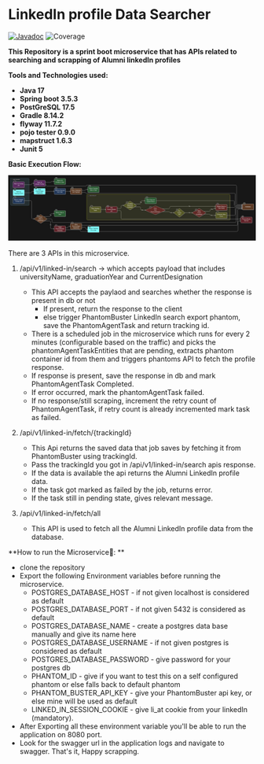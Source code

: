 # LinkedIn profile Data Searcher

[![Javadoc](https://img.shields.io/badge/JavaDoc-Online-green)](https://praneetha14.github.io/linkedin-profile-scraper/javadoc/)
![Coverage](https://raw.githubusercontent.com/pranaatha14/linkedin-profile-scraper/badges/coverage.svg)

**This Repository is a sprint boot microservice that has APIs related to searching and scrapping of Alumni linkedIn profiles**

**Tools and Technologies used:**

+ **Java 17**
+ **Spring boot 3.5.3**
+ **PostGreSQL 17.5**
+ **Gradle 8.14.2**
+ **flyway 11.7.2**
+ **pojo tester 0.9.0**
+ **mapstruct 1.6.3**
+ **Junit 5**


**Basic Execution Flow:**

![flow diagram](src/main/resources/linked-in-profile-searcher-flow.jpeg)

There are 3 APIs in this microservice.

1. /api/v1/linked-in/search -> which accepts payload that includes universityName, graduationYear and CurrentDesignation
   + This API accepts the paylaod and searches whether the response is present in db or not
       + If present, return the response to the client
       + else trigger PhantomBuster LinkedIn search export phantom, save the PhantomAgentTask and return tracking id.
   + There is a scheduled job in the microservice which runs for every 2 minutes (configurable based on the traffic) and picks the phantomAgentTaskEntities that are pending, extracts phantom container id from them and triggers phantoms API to fetch the profile response.
   + If response is present, save the response in db and mark PhantomAgentTask Completed.
   + If error occurred, mark the phantomAgentTask failed.
   + If no response/still scraping, increment the retry count of PhantomAgentTask, if retry count is already incremented mark task as failed.

2. /api/v1/linked-in/fetch/{trackingId}
   + This Api returns the saved data that job saves by fetching it from PhantomBuster using trackingId.
   + Pass the trackingId you got in /api/v1/linked-in/search apis response.
   + If the data is available the api returns the Alumni LinkedIn profile data.
   + If the task got marked as failed by the job, returns error.
   + If the task still in pending state, gives relevant message.

3. /api/v1/linked-in/fetch/all
   + This API is used to fetch all the Alumni LinkedIn profile data from the database.

**How to run the Microservice🚀: **

+ clone the repository
+ Export the following Environment variables before running the microservice.
  + POSTGRES_DATABASE_HOST - if not given localhost is considered as default
  + POSTGRES_DATABASE_PORT - if not given 5432 is considered as default
  + POSTGRES_DATABASE_NAME - create a postgres data base manually and give its name here
  + POSTGRES_DATABASE_USERNAME - if not given postgres is considered as default
  + POSTGRES_DATABASE_PASSWORD - give password for your postgres db
  + PHANTOM_ID - give if you want to test this on a self configured phantom or else falls back to default phantom
  + PHANTOM_BUSTER_API_KEY - give your PhantomBuster api key, or else mine will be used as default
  + LINKED_IN_SESSION_COOKIE - give li_at cookie from your linkedIn (mandatory).
+ After Exporting all these environment variable you'll be able to run the application on 8080 port.
+ Look for the swagger url in the application logs and navigate to swagger. That's it, Happy scrapping.


